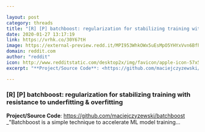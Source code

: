 ```yaml
---

layout: post
category: threads
title: "[R] [P] batchboost: regularization for stabilizing training with resistance to underfitting &amp; overfitting"
date: 2020-01-27 13:17:19
link: https://vrhk.co/30Y67tH
image: https://external-preview.redd.it/MPI953WhkOWx5uEsMpO5YHYxVvn6Bfhuitc3HuK2WNQ.jpg?width=400&height=209.42408377&auto=webp&s=896ca9fa4202048a5dd530e5c054d5fd890ddab5
domain: reddit.com
author: "reddit"
icon: http://www.redditstatic.com/desktop2x/img/favicon/apple-icon-57x57.png
excerpt: "**Project/Source Code**: <https://github.com/maciejczyzewski/batchboost> _\"Batchboost is a simple technique to accelerate ML model training..."

---
```


### [R] [P] batchboost: regularization for stabilizing training with resistance to underfitting &amp; overfitting

**Project/Source Code**: <https://github.com/maciejczyzewski/batchboost> _"Batchboost is a simple technique to accelerate ML model training...